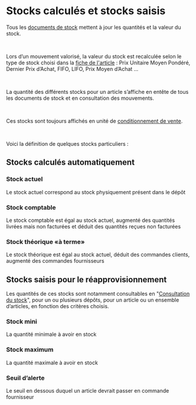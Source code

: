 # Stocks calculés et stocks saisis



Tous les [documents 
 de stock](../../Documents/Liste/ListeDocumentsStock.md) mettent à jour les quantités et la valeur du stock.


 


Lors d’un mouvement valorisé, la valeur du stock est recalculée selon 
 le type de stock choisi dans la [fiche 
 de l'article](../../../Articles/1/Article/OngletStock/ArticleOngletStock.md) : Prix Unitaire Moyen Pondéré, Dernier Prix d’Achat, 
 FIFO, LIFO, Prix Moyen d’Achat …


 


La quantité des différents stocks pour un article s’affiche en entête 
 de tous les documents de stock et en consultation des mouvements.


 


Ces stocks sont toujours affichés en unité de [conditionnement 
 de vente](../../../Articles/1/Article/OngletConditionnement/ArticleOngletConditionnement.md).


 


Voici la définition de quelques stocks particuliers :


## Stocks calculés automatiquement


### Stock actuel


Le stock actuel correspond au stock physiquement présent dans le dépôt


### Stock comptable


Le stock comptable est égal au stock actuel, augmenté des quantités 
 livrées mais non facturées et déduit des quantités reçues non facturées


### Stock théorique «à terme»


Le stock théorique est égal au stock actuel, déduit des commandes clients, 
 augmenté des commandes fournisseurs


## Stocks saisis pour le réapprovisionnement


Les quantités de ces stocks sont notamment consultables en "[Consultation du stock](../1-1/Stock.md)", pour un ou 
 plusieurs dépôts, pour un article ou un ensemble d’articles, en fonction 
 des critères choisis.


### Stock mini


La quantité minimale à avoir en stock


### Stock maximum


La quantité maximale à avoir en stock


### Seuil d’alerte


Le seuil en dessous duquel un article devrait passer en commande fournisseur



